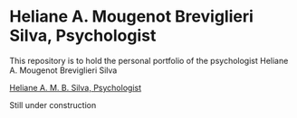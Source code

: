 # Heliane A. Mougenot Breviglieri Silva, Psychologist

<p>This repository is to hold the personal portfolio of the psychologist Heliane A. Mougenot Breviglieri Silva</p>
<a href="https://renanmbs.github.io/heliane/">Heliane A. M. B. Silva, Psychologist</a>
<p>Still under construction</p>
